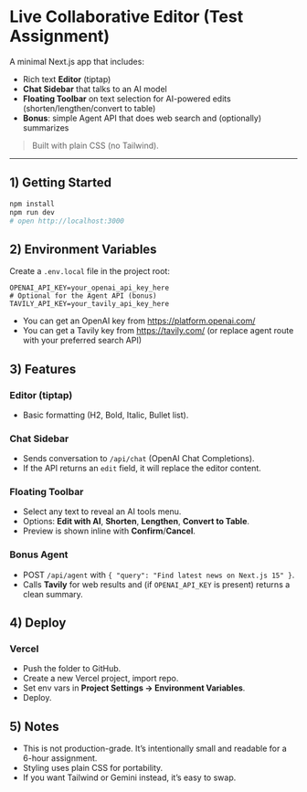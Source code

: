 # Live Collaborative Editor (Test Assignment)

A minimal Next.js app that includes:
- Rich text **Editor** (tiptap)
- **Chat Sidebar** that talks to an AI model
- **Floating Toolbar** on text selection for AI-powered edits (shorten/lengthen/convert to table)
- **Bonus**: simple Agent API that does web search and (optionally) summarizes

> Built with plain CSS (no Tailwind).

---

## 1) Getting Started

```bash
npm install
npm run dev
# open http://localhost:3000
```

## 2) Environment Variables

Create a `.env.local` file in the project root:

```
OPENAI_API_KEY=your_openai_api_key_here
# Optional for the Agent API (bonus)
TAVILY_API_KEY=your_tavily_api_key_here
```

- You can get an OpenAI key from https://platform.openai.com/
- You can get a Tavily key from https://tavily.com/ (or replace agent route with your preferred search API)

## 3) Features

### Editor (tiptap)
- Basic formatting (H2, Bold, Italic, Bullet list).

### Chat Sidebar
- Sends conversation to `/api/chat` (OpenAI Chat Completions).
- If the API returns an `edit` field, it will replace the editor content.

### Floating Toolbar
- Select any text to reveal an AI tools menu.
- Options: **Edit with AI**, **Shorten**, **Lengthen**, **Convert to Table**.
- Preview is shown inline with **Confirm**/**Cancel**.

### Bonus Agent
- POST `/api/agent` with `{ "query": "Find latest news on Next.js 15" }`.
- Calls **Tavily** for web results and (if `OPENAI_API_KEY` is present) returns a clean summary.

## 4) Deploy

### Vercel
- Push the folder to GitHub.
- Create a new Vercel project, import repo.
- Set env vars in **Project Settings → Environment Variables**.
- Deploy.

## 5) Notes

- This is not production-grade. It’s intentionally small and readable for a 6-hour assignment.
- Styling uses plain CSS for portability.
- If you want Tailwind or Gemini instead, it’s easy to swap.
